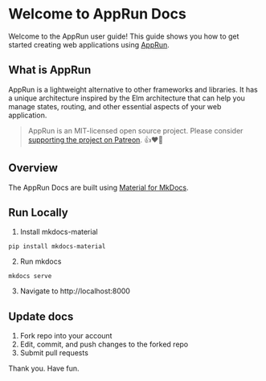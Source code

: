 # Welcome to AppRun Docs

Welcome to the AppRun user guide! This guide shows you how to get started creating web applications using [AppRun](https://github.com/yysun/apprun).

## What is AppRun

AppRun is a lightweight alternative to other frameworks and libraries. It has a unique architecture inspired by the Elm architecture that can help you manage states, routing, and other essential aspects of your web application.

> AppRun is an MIT-licensed open source project. Please consider [supporting the project on Patreon](https://www.patreon.com/apprun). 👍❤️🙏

## Overview
The AppRun Docs are built using [Material for MkDocs](https://squidfunk.github.io/mkdocs-material/).

## Run Locally

1. Install mkdocs-material

```
pip install mkdocs-material
```

2. Run mkdocs

```
mkdocs serve
```

3. Navigate to http://localhost:8000


## Update docs

1. Fork repo into your account
2. Edit, commit, and push changes to the forked repo
2. Submit pull requests


Thank you. Have fun.


